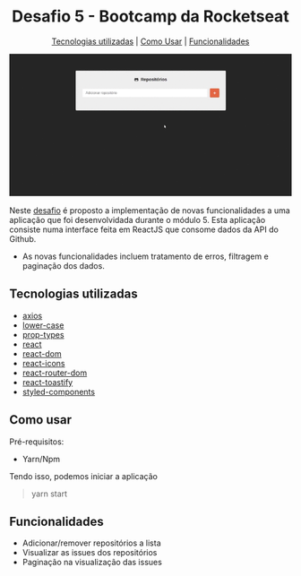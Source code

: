 <h1 align="center">
  Desafio 5 - Bootcamp da Rocketseat
</h1>

<p align="center">
  <a href="#tecnologias-utilizadas">Tecnologias utilizadas</a> |
  <a href="#como-usar">Como Usar</a> |
  <a href="#funcionalidades">Funcionalidades</a>
</p>

<div align="center">

![](src/assets/example.gif)

</div>

Neste [desafio](https://github.com/Rocketseat/bootcamp-gostack-desafio-05) é proposto a implementação de novas funcionalidades a uma aplicação que foi desenvolvidada durante o módulo 5. Esta aplicação consiste numa interface feita em ReactJS que consome dados da API do Github.

- As novas funcionalidades incluem tratamento de erros, filtragem e paginação dos dados.

## Tecnologias utilizadas

- [axios](https://github.com/axios/axios)
- [lower-case]()
- [prop-types]()
- [react](https://github.com/facebook/react)
- [react-dom](https://github.com/facebook/react/tree/master/packages/react-dom)
- [react-icons](https://github.com/react-icons/react-icons)
- [react-router-dom](https://github.com/ReactTraining/react-router/tree/master/packages/react-router-dom)
- [react-toastify](https://github.com/fkhadra/react-toastify)
- [styled-components](https://github.com/styled-components/styled-components)

## Como usar

Pré-requisitos:

- Yarn/Npm

Tendo isso, podemos iniciar a aplicação

> yarn start

## Funcionalidades

- Adicionar/remover repositórios a lista
- Visualizar as issues dos repositórios
- Paginação na visualização das issues
